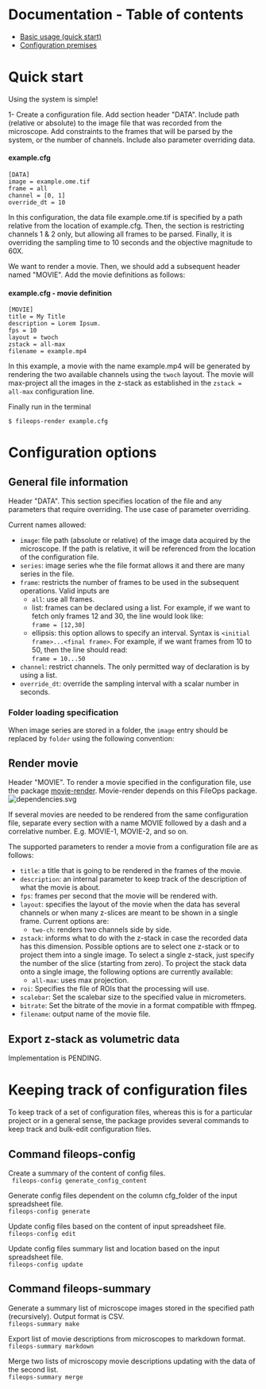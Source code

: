 # Documentation - Table of contents
* [Basic usage (quick start)](#quick-start)
* [Configuration premises](#configuration-options)


# Quick start
Using the system is simple!

1- Create a configuration file. 
Add section header "DATA".
Include path (relative or absolute) to the image file that was recorded from the microscope.
Add constraints to the frames that will be parsed by the system, or the number of channels.
Include also parameter overriding data.

#### example.cfg
```
[DATA]
image = example.ome.tif
frame = all
channel = [0, 1]
override_dt = 10
```

In this configuration, the data file example.ome.tif is specified by a path relative from the location of example.cfg.
Then, the section is restricting channels 1 & 2 only, but allowing all frames to be parsed.
Finally, it is overriding the sampling time to 10 seconds and the objective magnitude to 60X.

We want to render a movie.
Then, we should add a subsequent header named "MOVIE".
Add the movie definitions as follows:

#### example.cfg - movie definition
```
[MOVIE]
title = My Title
description = Lorem Ipsum.
fps = 10
layout = twoch
zstack = all-max
filename = example.mp4
```

In this example, a movie with the name example.mp4 will be generated by rendering the two available channels using the `twoch` layout.
The movie will max-project all the images in the z-stack as established in the `zstack = all-max` configuration line.

Finally run in the terminal
```commandline
$ fileops-render example.cfg
```

# Configuration options

## General file information
Header "DATA".
This section specifies location of the file and any parameters that require overriding.
The use case of parameter overriding.

Current names allowed:

- `image`: file path (absolute or relative) of the image data acquired by the microscope.
If the path is relative, it will be referenced from the location of the configuration file.
- `series`: image series whe the file format allows it and there are many series in the file.
- `frame`: restricts the number of frames to be used in the subsequent operations.
    Valid inputs are
  - `all`: use all frames.
  - list: frames can be declared using a list. 
  For example, if we want to fetch only frames 12 and 30, the line would look like:  
  ```frame = [12,30]```
  - ellipsis: this option allows to specify an interval.
  Syntax is `<initial frame>...<final frame>`.
  For example, if we want frames from 10 to 50, then the line should read:  
  ```frame = 10...50```
- `channel`: restrict channels. The only permitted way of declaration is by using a list.
- `override_dt`: override the sampling interval with a scalar number in seconds.


### Folder loading specification
When image series are stored in a folder, the `image` entry should be replaced by `folder` using the following convention:


## Render movie
Header "MOVIE".
To render a movie specified in the configuration file, use the package [movie-render](https://github.com/fabio-echegaray/movie-render).
Movie-render depends on this FileOps package.
![dependencies.svg](figs%2Fdependencies.svg)

If several movies are needed to be rendered from the same configuration file, separate every section with a name MOVIE followed by a dash and a correlative number.
E.g. MOVIE-1, MOVIE-2, and so on.

The supported parameters to render a movie from a configuration file are as follows:
- `title`: a title that is going to be rendered in the frames of the movie.
- `description`: an internal parameter to keep track of the description of what the movie is about.
- `fps`: frames per second that the movie will be rendered with.
- `layout`: specifies the layout of the movie when the data has several channels or when many z-slices are meant to be shown in a single frame.
  Current options are:
  - `two-ch`: renders two channels side by side.
- `zstack`: informs what to do with the z-stack in case the recorded data has this dimension.
  Possible options are to select one z-stack or to project them into a single image.
  To select a single z-stack, just specify the number of the slice (starting from zero).
  To project the stack data onto a single image, the following options are currently available:
  - `all-max`: uses max projection.
- `roi`: Specifies the file of ROIs that the processing will use.
- `scalebar`: Set the scalebar size to the specified value in micrometers.
- `bitrate`: Set the bitrate of the movie in a format compatible with ffmpeg.
- `filename`: output name of the movie file.


## Export z-stack as volumetric data
Implementation is PENDING.



# Keeping track of configuration files
To keep track of a set of configuration files, whereas this is for a particular project or in a general sense, the package provides several commands to keep track and bulk-edit configuration files.


## Command fileops-config

Create a summary of the content of config files.  
``` fileops-config generate_config_content```

Generate config files dependent on the column cfg_folder of the input spreadsheet file.  
```fileops-config generate```

Update config files based on the content of input spreadsheet file.  
```fileops-config edit```

Update config files summary list and location based on the input spreadsheet file.  
```fileops-config update```


## Command fileops-summary

Generate a summary list of microscope images stored in the specified path (recursively).
Output format is CSV.  
```fileops-summary make```

Export list of movie descriptions from microscopes to markdown format.  
```fileops-summary markdown```

Merge two lists of microscopy movie descriptions updating with the data of the second list.  
```fileops-summary merge```

